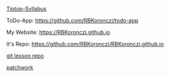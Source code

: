[Tiptop-Syllabus](https://github.com/green-fox-academy/tiptop-syllabus)

ToDo-App: <https://github.com/RBKoronczi/todo-app>

My Website: <https://RBKoronczi.github.io>

It's Repo: <https://github.com/RBKoronczi/RBKoronczi.github.io>

[git lesson repo](https://github.com/RBKoronczi/git-lesson-repository)

[patchwork](https://github.com/RBKoronczi/patchwork)